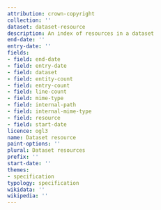 ```yaml
---
attribution: crown-copyright
collection: ''
dataset: dataset-resource
description: An index of resources in a dataset
end-date: ''
entry-date: ''
fields:
- field: end-date
- field: entry-date
- field: dataset
- field: entity-count
- field: entry-count
- field: line-count
- field: mime-type
- field: internal-path
- field: internal-mime-type
- field: resource
- field: start-date
licence: ogl3
name: Dataset resource
paint-options: ''
plural: Dataset resources
prefix: ''
start-date: ''
themes:
- specification
typology: specification
wikidata: ''
wikipedia: ''
---
```

